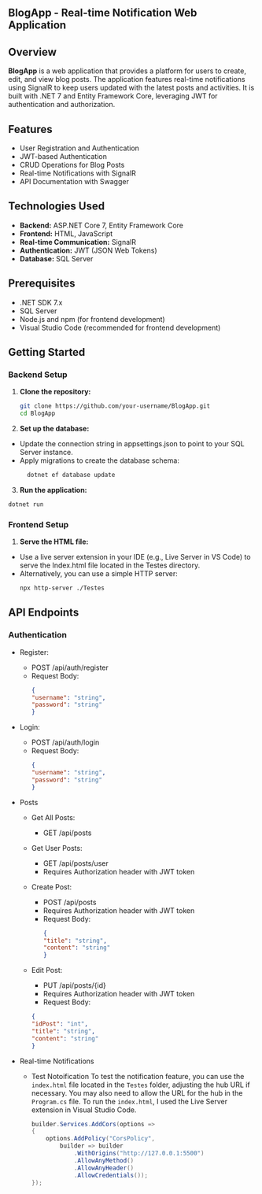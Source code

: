 ## BlogApp - Real-time Notification Web Application

## Overview

**BlogApp** is a web application that provides a platform for users to create, edit, and view blog posts. The application features real-time notifications using SignalR to keep users updated with the latest posts and activities. It is built with .NET 7 and Entity Framework Core, leveraging JWT for authentication and authorization.

## Features

- User Registration and Authentication
- JWT-based Authentication
- CRUD Operations for Blog Posts
- Real-time Notifications with SignalR
- API Documentation with Swagger

## Technologies Used

- **Backend:** ASP.NET Core 7, Entity Framework Core
- **Frontend:** HTML, JavaScript
- **Real-time Communication:** SignalR
- **Authentication:** JWT (JSON Web Tokens)
- **Database:** SQL Server

## Prerequisites

- .NET SDK 7.x
- SQL Server
- Node.js and npm (for frontend development)
- Visual Studio Code (recommended for frontend development)

## Getting Started

### Backend Setup

1. **Clone the repository:**
   ~~~bash
   git clone https://github.com/your-username/BlogApp.git
   cd BlogApp
   ~~~
   
2. **Set up the database:**
- Update the connection string in appsettings.json to point to your SQL Server instance.
- Apply migrations to create the database schema:
  ~~~bash
    dotnet ef database update
  ~~~

3. **Run the application:**
  ~~~bash
  dotnet run
  ~~~
### Frontend Setup

1. **Serve the HTML file:**
- Use a live server extension in your IDE (e.g., Live Server in VS Code) to serve the Index.html file located in the Testes directory.
- Alternatively, you can use a simple HTTP server:
  ~~~bash
  npx http-server ./Testes
  ~~~

## API Endpoints
### Authentication
- Register:

  - POST /api/auth/register
  - Request Body:
    ~~~json
    {
    "username": "string",
    "password": "string"
    }
    ~~~

- Login:

  - POST /api/auth/login
  - Request Body:
    ~~~json
    {
    "username": "string",
    "password": "string"
    }
    ~~~

- Posts
  - Get All Posts:
  
    - GET /api/posts
  - Get User Posts:
  
    - GET /api/posts/user
    - Requires Authorization header with JWT token
  - Create Post:
  
    - POST /api/posts
    - Requires Authorization header with JWT token
    - Request Body:
      ~~~json
      {
      "title": "string",
      "content": "string"
      }
      ~~~
  - Edit Post:

    - PUT /api/posts/{id}
    - Requires Authorization header with JWT token
    - Request Body:
    ~~~json
    {
    "idPost": "int",
    "title": "string",
    "content": "string"
    }
    ~~~
- Real-time Notifications
  - Test Notoification
      To test the notification feature, you can use the `index.html` file located in the `Testes` folder, adjusting the hub URL if necessary. You may also need to allow the URL for the hub in the `Program.cs` file.
      To run the `index.html`, I used the Live Server extension in Visual Studio Code.
      ~~~C#
      builder.Services.AddCors(options =>
      {
          options.AddPolicy("CorsPolicy",
              builder => builder
                  .WithOrigins("http://127.0.0.1:5500")
                  .AllowAnyMethod()
                  .AllowAnyHeader()
                  .AllowCredentials());
      });
      ~~~
  



